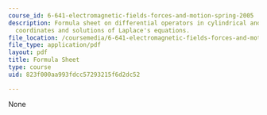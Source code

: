 ```yaml
---
course_id: 6-641-electromagnetic-fields-forces-and-motion-spring-2005
description: Formula sheet on differential operators in cylindrical and spherical
  coordinates and solutions of Laplace's equations.
file_location: /coursemedia/6-641-electromagnetic-fields-forces-and-motion-spring-2005/823f000aa993fdcc57293215f6d2dc52_formulasheet.pdf
file_type: application/pdf
layout: pdf
title: Formula Sheet
type: course
uid: 823f000aa993fdcc57293215f6d2dc52

---
```

None